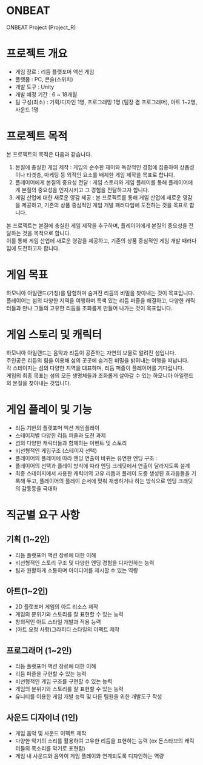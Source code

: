 # ONBEAT
ONBEAT Project (Project_R)

# 프로젝트 개요
- 게임 장르 : 리듬 플랫포머 액션 게임
- 플랫폼 : PC, 콘솔(스위치)
- 개발 도구 : Unity
- 개발 예정 기간 : 6 ~ 18개월
- 팀 구성(최소) : 기획/디자인 1명, 프로그래밍 1명 (팀장 겸 프로그래머), 아트 1~2명, 사운드 1명

# 프로젝트 목적
본 프로젝트의 목적은 다음과 같습니다.
1. 본질에 충실한 게임 제작 : 게임의 순수한 재미와 독창적인 경험에 집중하여 상품성이나 타겟층, 마케팅 등 외적인 요소를 배제한 게임 제작을 목표로 합니다.
2. 플레이어에게 본질의 중요성 전달 : 게임 스토리와 게임 플레이를 통해 플레이어에게 본질의 중요성을 인지시키고 그 경험을 전달하고자 합니다.
3. 게임 산업에 대한 새로운 영감 제공 : 본 프로젝트를 통해 게임 산업에 새로운 영감을 제공하고, 기존의 상품 중심적인 게임 개발 패러다임에 도전하는 것을 목표로 합니다.

본 프로젝트는 본질에 충실한 게임 제작을 추구하며, 플레이어에게 본질의 중요성을 전달하는 것을 목적으로 합니다.<br>
이를 통해 게임 산업에 새로운 영감을 제공하고, 기존의 상품 중심적인 게임 개발 패러다임에 도전하고자 합니다.

# 게임 목표
하모니아 아일랜드(가칭)를 탐험하며 숨겨진 리듬의 비밀을 찾아내는 것이 목표입니다.<br>
플레이어는 섬의 다양한 지역을 여행하며 특색 있는 리듬 퍼즐을 해결하고, 다양한 캐릭터들과 만나 그들의 고유한 리듬을 조화롭게 만들어 나가는 것이 목표입니다.

# 게임 스토리 및 캐릭터
하모니아 아일랜드는 음악과 리듬이 공존하는 자연의 보물로 알려진 섬입니다. <br>
주인공은 리듬의 힘을 이용해 섬의 곳곳에 숨겨진 비밀을 밝혀내는 여행을 떠납니다.<br>
각 스테이지는 섬의 다양한 지역을 대표하며, 리듬 퍼즐이 플레이어를 기다립니다. <br>
게임의 최종 목표는 섬의 모든 생명체들과 조화롭게 살아갈 수 있는 하모니아 아일랜드의 본질을 찾아내는 것입니다.

# 게임 플레이 및 기능
- 리듬 기반의 플랫포머 액션 게임플레이
- 스테이지별 다양한 리듬 퍼즐과 도전 과제
- 섬의 다양한 캐릭터들과 함께하는 이벤트 및 스토리
- 비선형적인 게임구조 (스테이지 선택)
- 플레이어의 플레이에 따라 엔딩 연출이 바뀌는 유연한 엔딩 구조 :<br>
- 플레이어의 선택과 플레이 방식에 따라 엔딩 크레딧에서 연출이 달라지도록 설계
- 최종 스테이지에서 사용한 캐릭터의 고유 리듬과 플레이 도중 생성된 효과음들을 기록해 두고, 플레이어의 플레이 순서에 맞춰 재생하거나 하는 방식으로 엔딩 크래딧의 감동등을 극대화

# 직군별 요구 사항
## 기획 (1~2인)
- 리듬 플랫포머 액션 장르에 대한 이해
- 비선형적인 스토리 구조 및 다양한 엔딩 경험을 디자인하는 능력
- 팀과 원활하게 소통하며 아이디어를 제시할 수 있는 역량

## 아트(1~2인)
- 2D 플랫포머 게임의 아트 리소스 제작
- 게임의 분위기와 스토리를 잘 표현할 수 있는 능력
- 창의적인 아트 스타일 개발과 적용 능력
- (아트 요청 사항)그라피티 스타일의 이팩트 제작

## 프로그래머 (1~2인)
- 리듬 플랫포머 액션 장르에 대한 이해
- 리듬 퍼즐을 구현할 수 있는 능력
- 비선형적인 게임 구조를 구현할 수 있는 능력
- 게임의 분위기와 스토리를 잘 표현할 수 있는 능력
- 유니티를 이용한 게임 개발 능력 및 다른 팀원을 위한 개발도구 작성

## 사운드 디자이너 (1인)
- 게임 음악 및 사운드 이펙트 제작
- 다양한 악기의 소리를 활용하여 고유한 리듬을 표현하는 능력 (ex 돈스타브의 캐릭터들의 목소리를 악기로 표현함)
- 게임 내 사운드와 음악이 게임 플레이와 연계되도록 디자인하는 역량
